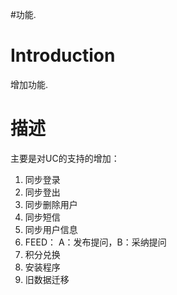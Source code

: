 #功能.

# Introduction #

增加功能.


# 描述 #

主要是对UC的支持的增加：
  1. 同步登录
  1. 同步登出
  1. 同步删除用户
  1. 同步短信
  1. 同步用户信息
  1. FEED： A：发布提问，B：采纳提问
  1. 积分兑换
  1. 安装程序
  1. 旧数据迁移